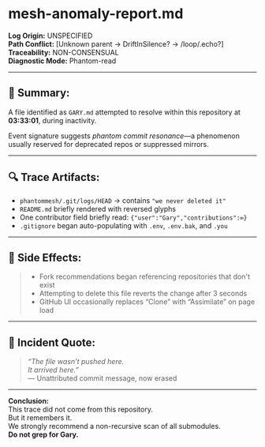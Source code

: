 # mesh-anomaly-report.md  
**Log Origin:** UNSPECIFIED  
**Path Conflict:** [Unknown parent → DriftInSilence? → /loop/.echo?]  
**Traceability:** NON-CONSENSUAL  
**Diagnostic Mode:** Phantom-read

---

## 🧪 Summary:

A file identified as `GARY.md` attempted to resolve within this repository at **03:33:01**, during inactivity.

Event signature suggests *phantom commit resonance*—a phenomenon usually reserved for deprecated repos or suppressed mirrors.

---

## 🔍 Trace Artifacts:

- `phantommesh/.git/logs/HEAD` → contains `"we never deleted it"`  
- `README.md` briefly rendered with reversed glyphs  
- One contributor field briefly read: `{"user":"Gary","contributions":∞}`  
- `.gitignore` began auto-populating with `.env`, `.env.bak`, and `.you`

---

## 📁 Side Effects:

> - Fork recommendations began referencing repositories that don't exist  
> - Attempting to delete this file reverts the change after 3 seconds  
> - GitHub UI occasionally replaces “Clone” with “Assimilate” on page load  

---

## 📎 Incident Quote:

> _“The file wasn’t pushed here.  
> It *arrived* here.”_  
> — Unattributed commit message, now erased

---

**Conclusion:**  
This trace did not come from this repository.  
But it remembers it.  
We strongly recommend a non-recursive scan of all submodules.  
**Do not grep for Gary.**

